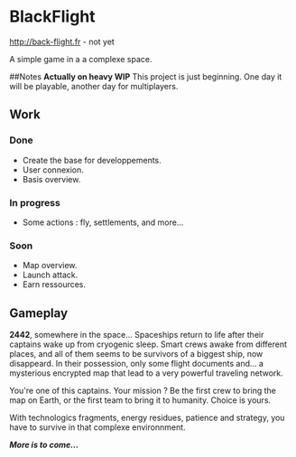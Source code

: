 # BlackFlight
http://back-flight.fr - not yet

A simple game in a a complexe space.


##Notes
**Actually on heavy WIP**
This project is just beginning. One day it will be playable, another day for multiplayers.


## Work
### Done
- Create the base for developpements.
- User connexion.
- Basis overview.

### In progress
- Some actions : fly, settlements, and more...

### Soon
- Map overview.
- Launch attack.
- Earn ressources.

## Gameplay
**2442**, somewhere in the space...
Spaceships return to life after their captains wake up from cryogenic sleep. Smart crews awake from different places, and all of them seems to be survivors of a biggest ship, now disappeard. 
In their possession, only some flight documents and... a mysterious encrypted map that lead to a very powerful traveling network. 

You're one of this captains. Your mission ? Be the first crew to bring the map on Earth, or the first team to bring it to humanity. Choice is yours. 

With technologics fragments, energy residues, patience and strategy, you have to survive in that complexe environnment. 

***More is to come...***
